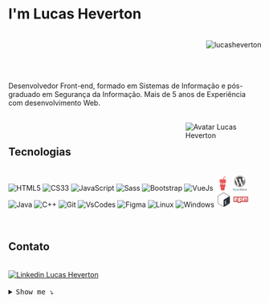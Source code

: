 #  I'm Lucas Heverton


<br>
<div align="right">
   <img src="https://komarev.com/ghpvc/?username=lucasheverton&color=blueviolet" alt="lucasheverton" title="Profile Views Lucas Heverton ;)">
</div>

<br>
<br>
<br>

<p>Desenvolvedor Front-end, formado em Sistemas de Informação e pós-graduado em Segurança da Informação. Mais de 5 anos de Experiência com desenvolvimento Web.</p>

<br>

<img align="right" width="30%" src="https://octocat-generator-assets.githubusercontent.com/my-octocat-1628513227122.png" alt="Avatar Lucas Heverton" title="Avatar Lucas Heverton">

<br>

## Tecnologias

<br>

<div align="left">
   <img height="30" title="HTML5" alt="HTML5" src="./img/html5.svg">
   <img height="30" title="CSS3" alt="CS33" src="./img/css3.svg">
   <img height="30" title="JavaScript" alt="JavaScript" src="./img/javascript.svg">
   <img height="30" title="Sass" alt="Sass" src="./img/sass.svg">
   <img height="30" title="Bootstrap" alt="Bootstrap" src="./img/bootstrap.svg">
   <img height="30" title="VueJs" alt="VueJs" src="./img/vue.svg">
   <img height="30" title="Gulp" alt="Gulp" src="./img/gulp.svg">   
   <img height="30" title="WordPress" alt="WordPress" src="./img/wordpress.svg">
   <img height="30" title="Java" alt="Java" src="./img/java.svg">
   <img height="30" title="C++" alt="C++" src="./img/cplusplus.svg">
   <img height="30" title="Git" alt="Git" src="./img/git.svg">
   <img height="30" title="VsCode" alt="VsCodes" src="./img/vscode.svg">
   <img height="30" title="Figma" alt="Figma" src="./img/figma.svg">
   <img height="30" title="Linux" alt="Linux" src="./img/linux.svg">
   <img height="30" title="Windows" alt="Windows" src="./img/windows.svg">
   <img height="30" title="Bash" alt="Bash" src="./img/bash.svg">
   <img height="30" title="NPM" alt="NPM" src="./img/npm.svg">
</div>

<br>
<br>

## Contato

<br>

<a href="https://www.linkedin.com/in/lucasheverton/" target="_blank">
  <img src="https://img.shields.io/badge/linkedin-%230077B5.svg?&style=for-the-badge&logo=linkedin&logoColor=white" 
  alt="Linkedin Lucas Heverton"/>
</a>

<br>
<br>

<details><summary><kbd>Show me ⤵</kbd></summary>
  
  >   []()
   
  > - [Alura](https://cursos.alura.com.br/user/lucasheverton) <br>
  > - [Duolingo](https://www.duolingo.com/profile/llucasheverton) <br>
  > - [FreeCodeCamp](https://www.freecodecamp.org/lucasheverton) <br>
  > - [CodePen](https://codepen.io/lucasheverton) <br>
  > - [Rocketseat](https://app.rocketseat.com.br/me/lucasheverton) <br>
</details>
